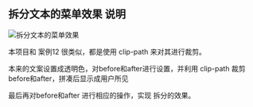## 拆分文本的菜单效果 说明

![拆分文本的菜单效果](http://pela5ecqg.bkt.clouddn.com/WechatIMG37.png)

本项目和 案例12 很类似，都是使用 clip-path 来对其进行裁剪。

本来的文案设置成透明色，对before和after进行设置，并利用 clip-path  裁剪 before和after，拼凑后显示成用户所见

最后再对before和after 进行相应的操作，实现 拆分的效果。
